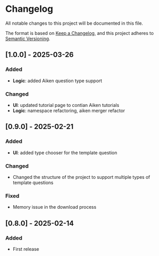 # Changelog

All notable changes to this project will be documented in this file.

The format is based on [Keep a Changelog](https://keepachangelog.com/en/1.0.0/), and this project adheres to [Semantic Versioning](https://semver.org/spec/v2.0.0.html).

## [1.0.0] - 2025-03-26

### Added

* **Logic**: added Aiken question type support

### Changed

* **UI**: updated tutorial page to contian Aiken tutorials
* **Logic**: namespace refactoring, aiken merger refactor

## [0.9.0] - 2025-02-21

### Added

* **UI**: added type chooser for the template question

### Changed

* Changed the structure of the project to support multiple types of template questions

### Fixed

* Memory issue in the download process

## [0.8.0] - 2025-02-14

### Added

* First release
